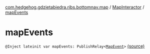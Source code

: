 [com.hedgehog.gdzietabiedra.ribs.bottomnav.map](../index.md) / [MapInteractor](index.md) / [mapEvents](./map-events.md)

# mapEvents

`@Inject lateinit var mapEvents: PublishRelay<`[`MapEvent`](../-map-event/index.md)`>` [(source)](https://github.com/asvid/GdzieTaBiedra/tree/master/app/src/main/java/com/hedgehog/gdzietabiedra/ribs/bottomnav/map/MapInteractor.kt#L39)